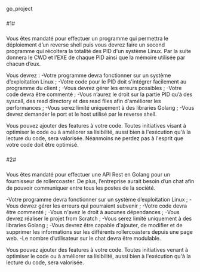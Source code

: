 go_project

###
#1#
###

Vous êtes mandaté pour effectuer un programme qui permettra le déploiement d’un
reverse shell puis vous devrez faire un second programme qui récoltera la totalité des PID
d'un système Linux.
Par la suite donnera le CWD et l’EXE de chaque PID ainsi que la mémoire utilisée par
chacun d’eux.

Vous devrez :
-Votre programme devra fonctionner sur un système d’exploitation Linux ;
-Votre code pour le PID doit s'intégrer facilement au programme du client ;
-Vous devrez gérer les erreurs possibles ;
-Votre code devra être commenté ;
-Vous n’aurez le droit sur la partie PID qu’à des syscall, des read directory et des read ﬁles aﬁn d'améliorer les
performances ;
-Vous serez limité uniquement à des libraries Golang ;
-Vous devrez demander le port et le host utilisé par le reverse shell.

Vous pouvez ajouter des features à votre code.
Toutes initiatives visant à optimiser le code ou à améliorer sa lisibilité, aussi bien à
l'exécution qu'à la lecture du code, sera valorisée.
Néanmoins ne perdez pas à l'esprit que votre code doit être optimisé.


###
#2#
###

Vous êtes mandaté pour effectuer une API Rest en Golang pour un fournisseur de
rollercoaster.
De plus, l’entreprise aurait besoin d’un chat aﬁn de pouvoir communiquer entre tous les
postes de la société.

-Votre programme devra fonctionner sur un système d’exploitation Linux ;
-Vous devrez gérer les erreurs qui pourraient subvenir ;
-Votre code devra être commenté ;
-Vous n'avez le droit à aucunes dépendances ;
-Vous devrez réaliser le projet from Scratch ;
-Vous serez limité uniquement à des libraries Golang ;
-Vous devrez être capable d'ajouter, de modiﬁer et de supprimer les informations sur les différents rollercoasters
depuis une page web.
-Le nombre d’utilisateur sur le chat devra être modulable.

Vous pouvez ajouter des features à votre code.
Toutes initiatives venant à optimiser le code ou à améliorer sa lisibilité, aussi bien à
l'exécution qu'à la lecture du code, sera valorisée.